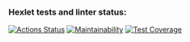 ### Hexlet tests and linter status:
[![Actions Status](https://github.com/MishaEn/php-project-48/actions/workflows/hexlet-check.yml/badge.svg)](https://github.com/MishaEn/php-project-48/actions)
[![Maintainability](https://api.codeclimate.com/v1/badges/9ee95c6b7fe9c759dcbb/maintainability)](https://codeclimate.com/github/MishaEn/gendiff/maintainability)
[![Test Coverage](https://api.codeclimate.com/v1/badges/9ee95c6b7fe9c759dcbb/test_coverage)](https://codeclimate.com/github/MishaEn/gendiff/test_coverage)